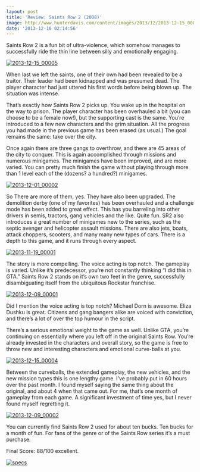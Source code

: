 ```yaml
---
layout: post
title: 'Review: Saints Row 2 (2008)'
image: http://www.hunterdavis.com/content/images/2013/12/2013-12-15_00005.jpg
date: '2013-12-16 02:14:56'
---
```



Saints Row 2 is a fun bit of ultra-violence, which somehow manages to successfully ride the thin line between silly and emotionally engaging.

[![2013-12-15_00005](http://www.hunterdavis.com/content/images/2013/12/2013-12-15_00005-300x168.jpg)](http://www.hunterdavis.com/content/images/2013/12/2013-12-15_00005.jpg)

When last we left the saints, one of their own had been revealed to be a traitor. Their leader had been kidnapped and was presumed dead. The player character had just uttered his first words before being blown up. The situation was intense.

That’s exactly how Saints Row 2 picks up. You wake up in the hospital on the way to prison. The player character has been overhauled a bit (you can choose to be a female now!), but the supporting cast is the same. You’re introduced to a few new characters and the grim situation. All the progress you had made in the previous game has been erased (as usual.) The goal remains the same: take over the city.

Once again there are three gangs to overthrow, and there are 45 areas of the city to conquer. This is again accomplished through missions and numerous minigames. The minigames have been improved, and are more varied. You can pretty much finish the game without playing through more than 1 level each of the (dozens? a hundred?) minigames.

[![2013-12-01_00002](http://www.hunterdavis.com/content/images/2013/12/2013-12-01_000021-300x168.jpg)](http://www.hunterdavis.com/content/images/2013/12/2013-12-01_000021.jpg)

So There are more of them, yes. They have also been upgraded. The demolition derby (one of my favorites) has been overhauled and a challenge mode has been added to great effect. This has you barreling into other drivers in semis, tractors, gang vehicles and the like. Quite fun. SR2 also introduces a great number of minigames new to the series, such as the septic avenger and helicopter assault missions. There are also jets, boats, attack choppers, scooters, and many many new types of cars. There is a depth to this game, and it runs through every aspect.

[![2013-11-19_00001](http://www.hunterdavis.com/content/images/2013/12/2013-11-19_00001-300x187.jpg)](http://www.hunterdavis.com/content/images/2013/12/2013-11-19_00001.jpg)

The story is more compelling. The voice acting is top notch. The gameplay is varied. Unlike it’s predecessor, you’re not constantly thinking “I did this in GTA.” Saints Row 2 stands on it’s own two feet in the genre, successfully disambiguating itself from the ubiquitous Rockstar franchise.

[![2013-12-09_00001](http://www.hunterdavis.com/content/images/2013/12/2013-12-09_00001-300x168.jpg)](http://www.hunterdavis.com/content/images/2013/12/2013-12-09_00001.jpg)

Did I mention the voice acting is top notch? Michael Dorn is awesome. Eliza Dushku is great. Citizens and gang bangers alike are voiced with conviction, and there’s a lot of over the top humour in the script.

There’s a serious emotional weight to the game as well. Unlike GTA, you’re continuing on essentially where you left off in the original Saints Row. You’re already invested in the characters and overall story, so the game is free to throw new and interesting characters and emotional curve-balls at you.

[![2013-12-15_00004](http://www.hunterdavis.com/content/images/2013/12/2013-12-15_00004-300x168.jpg)](http://www.hunterdavis.com/content/images/2013/12/2013-12-15_00004.jpg)

Between the curveballs, the extended gameplay, the new vehicles, and the new mission types this is one lengthy game. I’ve probably put in 60 hours over the past month. I found myself saying the same thing about the original, and about 4 when that came out. For me, that’s one month of gameplay from each game. A significant investment of time yes, but I never found myself regretting it.

[![2013-12-09_00002](http://www.hunterdavis.com/content/images/2013/12/2013-12-09_00002-300x168.jpg)](http://www.hunterdavis.com/content/images/2013/12/2013-12-09_00002.jpg)

You can currently find Saints Row 2 used for about ten bucks. Ten bucks for a month of fun. For fans of the genre or of the Saints Row series it’s a must purchase.

Final Score: 88/100 excellent.

[![specs](http://www.hunterdavis.com/content/images/2013/09/specs.png)](http://www.hunterdavis.com/content/images/2013/09/specs.png)



